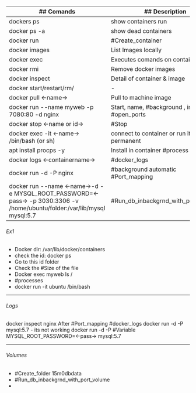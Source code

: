 
| ## Comands                                                                                                                | ## Description                                |
| ------------------------------------------------------------------------------------------------------------------------- | --------------------------------------------- |
| dockers ps                                                                                                                | show containers run                           |
| docker ps -a                                                                                                              | show dead containers                          |
| docker run                                                                                                                | #Create_container                             |
| docker images                                                                                                             | List Images locally                           |
| docker exec                                                                                                               | Executes comands on containers.               |
| docker rmi                                                                                                                | Remove docker images                          |
| docker inspect                                                                                                            | Detail of container & image                   |
| docker start/restart/rm/                                                                                                  | -                                             |
| docker pull <-name->                                                                                                      | Pull to machine image                         |
| docker run --name myweb -p 7080:80 -d nginx                                                                               | Start, name, #background , image, #open_ports |
| docker stop <-name or id->                                                                                                | #Stop                                         |
| docker exec -it <-name-> /bin/bash (or sh)                                                                                | connect to container or run it permanent      |
| apt install procps -y                                                                                                     | Install in container #process registry        |
| docker logs <-containername->                                                                                             | #docker_logs                                  |
| docker run -d -P nginx                                                                                                    | #background automatic #Port_mapping           |
| docker run --name <-name->-d -e MYSQL_ROOT_PASSWORD=<-pass-> -p 3030:3306 -v /home/ubuntu/folder:/var/lib/mysql mysql:5.7 | #Run_db_inbackgrnd_with_port_volume           |
###### Ex1
* Docker dir: /var/lib/docker/containers
* check the id: docker ps
* Go to this id folder
* Check the #Size of the file
* Docker exec myweb ls /
* #processes 
* docker run -it ubuntu /bin/bash
___
###### Logs
docker inspect nginx
After #Port_mapping #docker_logs 
docker run -d -P mysql:5.7 - its not working
docker run -d -P #Variable  MYSQL_ROOT_PASSWORD=<-pass-> mysql:5.7
___
###### Volumes
* #Create_folder 15m0dbdata
* #Run_db_inbackgrnd_with_port_volume 
* 
